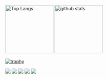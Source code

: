 <p align="left"> 
  <img alt="Top Langs" height="150px" src="https://github-readme-stats.vercel.app/api/top-langs/?username=jotaro-biz&layout=compact&count_private=true&show_icons=true&theme=onedark" />
  <img alt="github stats" height="150px" src="https://github-readme-stats.vercel.app/api?username=jotaro-biz&count_private=true&show_icons=true&show_icons=true&theme=onedark" />
</p>

[![trophy](https://github-profile-trophy.vercel.app/?username=jotaro-biz&theme=onedark&column=7
)](https://github.com/ryo-ma/github-profile-trophy)

[![](https://raw.githubusercontent.com/jotaro-biz/jotaro-biz/main/profile-summary-card-output/nord_dark/0-profile-details.svg)](https://github.com/vn7n24fzkq/github-profile-summary-cards)
[![](https://raw.githubusercontent.com/jotaro-biz/jotaro-biz/main/profile-summary-card-output/nord_dark/1-repos-per-language.svg)](https://github.com/vn7n24fzkq/github-profile-summary-cards) [![](https://raw.githubusercontent.com/jotaro-biz/jotaro-biz/main/profile-summary-card-output/nord_dark/2-most-commit-language.svg)](https://github.com/vn7n24fzkq/github-profile-summary-cards)
[![](https://raw.githubusercontent.com/jotaro-biz/jotaro-biz/main/profile-summary-card-output/nord_dark/3-stats.svg)](https://github.com/vn7n24fzkq/github-profile-summary-cards) [![](https://raw.githubusercontent.com/jotaro-biz/jotaro-biz/main/profile-summary-card-output/nord_dark/4-productive-time.svg)](https://github.com/vn7n24fzkq/github-profile-summary-cards)


